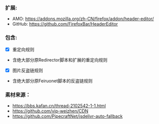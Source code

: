 ### 扩展: 

- AMO: https://addons.mozilla.org/zh-CN/firefox/addon/header-editor/
- GitHub: https://github.com/FirefoxBar/HeaderEditor

### 包含:
- [x] 重定向规则
 - 含绝大部分原Redirector脚本和扩展的重定向规则
- [x] 图片反盗链规则
 - 含绝大部分原Feiruonet脚本的反盗链规则
 
### 素材来源：
 - https://bbs.kafan.cn/thread-2102542-1-1.html
 - https://github.com/vip-weizhen/CDN
 - https://github.com/PipecraftNet/jsdelivr-auto-fallback
